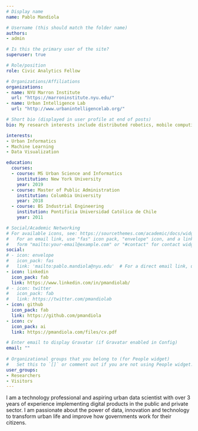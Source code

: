```yaml
---
# Display name
name: Pablo Mandiola

# Username (this should match the folder name)
authors:
- admin

# Is this the primary user of the site?
superuser: true

# Role/position
role: Civic Analytics Fellow

# Organizations/Affiliations
organizations:
- name: NYU Marron Institute
  url: "https://marroninstitute.nyu.edu/"
- name: Urban Intelligence Lab
  url: "http://www.urbanintelligencelab.org/"

# Short bio (displayed in user profile at end of posts)
bio: My research interests include distributed robotics, mobile computing and programmable matter.

interests:
- Urban Informatics
- Machine Learning
- Data Visualization

education:
  courses:
  - course: MS Urban Science and Informatics
    institution: New York University
    year: 2019
  - course: Master of Public Administration
    institution: Columbia University
    year: 2018
  - course: BS Industrial Engineering
    institution: Pontificia Universidad Católica de Chile
    year: 2011

# Social/Academic Networking
# For available icons, see: https://sourcethemes.com/academic/docs/widgets/#icons
#   For an email link, use "fas" icon pack, "envelope" icon, and a link in the
#   form "mailto:your-email@example.com" or "#contact" for contact widget.
social:
# - icon: envelope
#   icon_pack: fas
#   link: 'mailto:pablo.mandiola@nyu.edu'  # For a direct email link, use "mailto:test@example.org".
- icon: linkedin
  icon_pack: fab
  link: https://www.linkedin.com/in/pmandiolab/
# - icon: twitter
#   icon_pack: fab
#   link: https://twitter.com/pmandiolab
- icon: github
  icon_pack: fab
  link: https://github.com/pmandiola
- icon: cv
  icon_pack: ai
  link: https://pmandiola.com/files/cv.pdf

# Enter email to display Gravatar (if Gravatar enabled in Config)
email: ""
  
# Organizational groups that you belong to (for People widget)
#   Set this to `[]` or comment out if you are not using People widget.  
user_groups:
- Researchers
- Visitors
---
```


I am a technology professional and aspiring urban data scientist with over 3 years of experience implementing digital products in the public and private sector. I am passionate about the power of data, innovation and technology to transform urban life and improve how governments work for their citizens.
